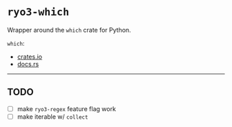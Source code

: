 # `ryo3-which`

Wrapper around the `which` crate for Python.

`which`:
  - [crates.io](https://crates.io/crates/which)
  - [docs.rs](https://docs.rs/which)

___

## TODO

 - [ ] make `ryo3-regex` feature flag work
 - [ ] make iterable w/ `collect`

